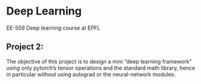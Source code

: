 # Deep Learning
EE-559 Deep learning course at EPFL

## Project 2:
The objective of this project is to design a mini “deep learning framework” using only pytorch’s
tensor operations and the standard math library, hence in particular without using autograd or the
neural-network modules.

